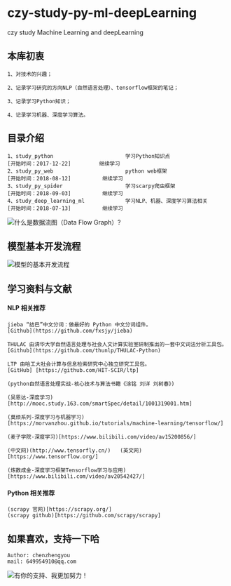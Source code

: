 # czy-study-py-ml-deepLearning

czy study Machine Learning and deepLearning

## 本库初衷

    1、对技术的兴趣；

    2、记录学习研究的方向NLP（自然语言处理）、tensorflow框架的笔记；

    3、记录学习Python知识；

    4、记录学习机器、深度学习算法。

## 目录介绍

    1、study_python                       学习Python知识点                    [开始时间：2017-12-22]         继续学习
    2、study_py_web                       python web框架                     [开始时间：2018-08-12]          继续学习
    3、study_py_spider                    学习scarpy爬虫框架                  [开始时间：2018-09-03]          继续学习
    4、study_deep_learning_ml             学习NLP、机器、深度学习算法相关       [开始时间：2018-07-13]          继续学习

![](https://github.com/andyczy/czy-study-deepLearning/blob/master/tensors_flowing.gif "什么是数据流图（Data Flow Graph）?")

## 模型基本开发流程

![](https://github.com/andyczy/czy-study-py-ml-deepLearning/blob/master/model.png "模型的基本开发流程")

## 学习资料与文献

#### NLP 相关推荐

    jieba “结巴”中文分词：做最好的 Python 中文分词组件。
    [Github](https://github.com/fxsjy/jieba)

    THULAC 由清华大学自然语言处理与社会人文计算实验室研制推出的一套中文词法分析工具包。
    [Github](https://github.com/thunlp/THULAC-Python)

    LTP 由哈工大社会计算与信息检索研究中心独立研究工具包。
    [GitHub] [https://github.com/HIT-SCIR/ltp]

    (python自然语言处理实战-核心技术与算法书籍《涂铭 刘详 刘树春》)

    (吴恩达-深度学习)[http://mooc.study.163.com/smartSpec/detail/1001319001.htm]

    (莫烦系列-深度学习与机器学习)[https://morvanzhou.github.io/tutorials/machine-learning/tensorflow/]

    (麦子学院-深度学习)[https://www.bilibili.com/video/av15200856/]

    (中文网)(http://www.tensorfly.cn/)   (英文网)[https://www.tensorflow.org/]

    (炼数成金-深度学习框架Tensorflow学习与应用)[https://www.bilibili.com/video/av20542427/]

#### Python 相关推荐

    (scrapy 官网)[https://scrapy.org/]
    (scrapy github)[https://github.com/scrapy/scrapy]

## 如果喜欢，支持一下哈

    Author: chenzhengyou
    mail: 649954910@qq.com

![](https://github.com/andyczy/czy-study-deepLearning/blob/master/vxz.jpg "有你的支持、我更加努力！")
